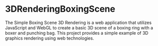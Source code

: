 # 3DRenderingBoxingScene
The Simple Boxing Scene 3D Rendering is a web application that utilizes JavaScript and WebGL to create a basic 3D scene of a boxing ring with a boxer and punching bag. This project provides a simple example of 3D graphics rendering using web technologies.
